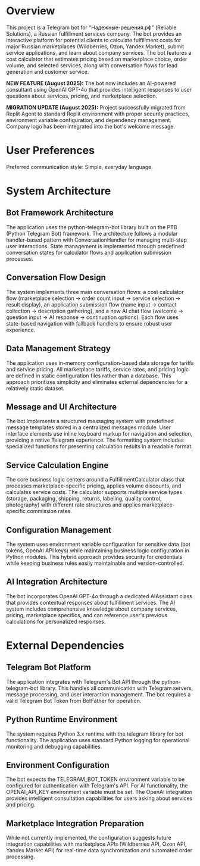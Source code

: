 # Overview

This project is a Telegram bot for "Надежные-решения.рф" (Reliable Solutions), a Russian fulfillment services company. The bot provides an interactive platform for potential clients to calculate fulfillment costs for major Russian marketplaces (Wildberries, Ozon, Yandex Market), submit service applications, and learn about company services. The bot features a cost calculator that estimates pricing based on marketplace choice, order volume, and selected services, along with conversation flows for lead generation and customer service. 

**NEW FEATURE (August 2025):** The bot now includes an AI-powered consultant using OpenAI GPT-4o that provides intelligent responses to user questions about services, pricing, and marketplace selection.

**MIGRATION UPDATE (August 2025):** Project successfully migrated from Replit Agent to standard Replit environment with proper security practices, environment variable configuration, and dependency management. Company logo has been integrated into the bot's welcome message.

# User Preferences

Preferred communication style: Simple, everyday language.

# System Architecture

## Bot Framework Architecture
The application uses the python-telegram-bot library built on the PTB (Python Telegram Bot) framework. The architecture follows a modular handler-based pattern with ConversationHandler for managing multi-step user interactions. State management is implemented through predefined conversation states for calculator flows and application submission processes.

## Conversation Flow Design
The system implements three main conversation flows: a cost calculator flow (marketplace selection → order count input → service selection → result display), an application submission flow (name input → contact collection → description gathering), and a new AI chat flow (welcome → question input → AI response → continuation options). Each flow uses state-based navigation with fallback handlers to ensure robust user experience.

## Data Management Strategy
The application uses in-memory configuration-based data storage for tariffs and service pricing. All marketplace tariffs, service rates, and pricing logic are defined in static configuration files rather than a database. This approach prioritizes simplicity and eliminates external dependencies for a relatively static dataset.

## Message and UI Architecture
The bot implements a structured messaging system with predefined message templates stored in a centralized messages module. User interface elements use inline keyboard markup for navigation and selection, providing a native Telegram experience. The formatting system includes specialized functions for presenting calculation results in a readable format.

## Service Calculation Engine
The core business logic centers around a FulfillmentCalculator class that processes marketplace-specific pricing, applies volume discounts, and calculates service costs. The calculator supports multiple service types (storage, packaging, shipping, returns, labeling, quality control, photography) with different rate structures and applies marketplace-specific commission rates.

## Configuration Management
The system uses environment variable configuration for sensitive data (bot tokens, OpenAI API keys) while maintaining business logic configuration in Python modules. This hybrid approach provides security for credentials while keeping business rules easily maintainable and version-controlled.

## AI Integration Architecture
The bot incorporates OpenAI GPT-4o through a dedicated AIAssistant class that provides contextual responses about fulfillment services. The AI system includes comprehensive knowledge about company services, pricing, marketplace specifics, and can reference user's previous calculations for personalized responses.

# External Dependencies

## Telegram Bot Platform
The application integrates with Telegram's Bot API through the python-telegram-bot library. This handles all communication with Telegram servers, message processing, and user interaction management. The bot requires a valid Telegram Bot Token from BotFather for operation.

## Python Runtime Environment
The system requires Python 3.x runtime with the telegram library for bot functionality. The application uses standard Python logging for operational monitoring and debugging capabilities.

## Environment Configuration
The bot expects the TELEGRAM_BOT_TOKEN environment variable to be configured for authentication with Telegram's API. For AI functionality, the OPENAI_API_KEY environment variable must be set. The OpenAI integration provides intelligent consultation capabilities for users asking about services and pricing.

## Marketplace Integration Preparation
While not currently implemented, the configuration suggests future integration capabilities with marketplace APIs (Wildberries API, Ozon API, Yandex Market API) for real-time data synchronization and automated order processing.